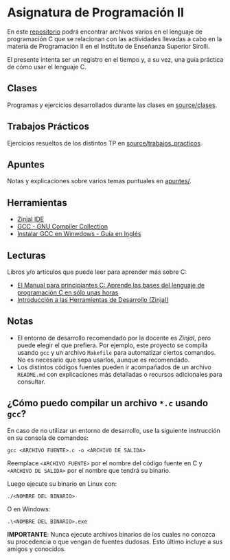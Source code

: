 # Asignatura de  Programación II
En este [repositorio](https://es.wikipedia.org/wiki/Repositorio_de_software) podrá encontrar archivos varios en el lenguaje de programación C que se relacionan con las actividades llevadas a cabo en la materia de Programación II en el Instituto de Enseñanza Superior Sirolli.

El presente intenta ser un registro en el tiempo y, a su vez, una guía práctica de cómo usar el lenguaje C.

## Clases
Programas y ejercicios desarrollados durante las clases en [source/clases](./source/clases/README.md).

## Trabajos Prácticos
Ejercicios resueltos de los distintos TP en [source/trabajos_practicos](./source/trabajos_practicos/README.md).

## Apuntes
Notas y explicaciones sobre varios temas puntuales en [apuntes/](./apuntes/README.md).

## Herramientas
- [ZinjaI IDE](https://zinjai.sourceforge.net/)
- [GCC - GNU Compiler Collection](https://gcc.gnu.org/)
- [Instalar GCC en Winwdows - Guía en Inglés](https://code.visualstudio.com/docs/cpp/config-mingw)

## Lecturas
Libros y/o artículos que puede leer para aprender más sobre C:

- [El Manual para principiantes C: Aprende las bases del lenguaje de programación C en sólo unas horas](https://www.freecodecamp.org/espanol/news/el-libro-para-principiantes-c-aprende-las-bases-del-lenguaje-de-programacion-c-en-solo-unas-horas/)
- [Introducción a las Herramientas de Desarrollo (ZinjaI)](https://zinjai.sourceforge.net/Anexo1.pdf)

## Notas
- El entorno de desarrollo recomendado por la docente es _ZinjaI_, pero puede elegir el que prefiera. Por ejemplo, este proyecto se compila usando `gcc` y un archivo `Makefile` para automatizar ciertos comandos. No es necesario que sepa usarlos, aunque es recomendado.
- Los distintos códigos fuentes pueden ir acompañados de un archivo `README.md` con explicaciones más detalladas o recursos adicionales para consultar.

## ¿Cómo puedo compilar un archivo `*.c` usando `gcc`?
En caso de no utilizar un entorno de desarrollo, use la siguiente instrucción en su consola de comandos:

    gcc <ARCHIVO FUENTE>.c -o <ARCHIVO DE SALIDA>

Reemplace `<ARCHIVO FUENTE>` por el nombre del código fuente en C y `<ARCHIVO DE SALIDA>` por el nombre que tendrá su binario.

Luego ejecute su binario en Linux con:

    ./<NOMBRE DEL BINARIO>

O en Windows:

    .\<NOMBRE DEL BINARIO>.exe

**IMPORTANTE**: Nunca ejecute archivos binarios de los cuales no conozca su procedencia o que vengan de fuentes dudosas. Esto último incluye a sus amigos y conocidos.